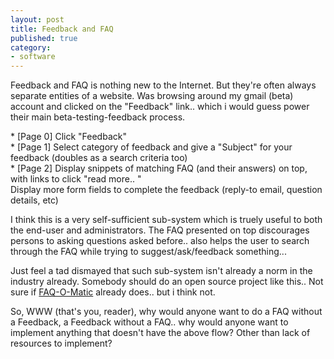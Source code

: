 ```yaml
---
layout: post
title: Feedback and FAQ
published: true
category:
- software
---
```

Feedback and FAQ is nothing new to the Internet. But they're often always separate entities of a website. Was browsing around my gmail (beta) account and clicked on the "Feedback" link.. which i would guess power their main beta-testing-feedback process.  
  
\* [Page 0] Click "Feedback"  
\* [Page 1] Select category of feedback and give a "Subject" for your feedback (doubles as a search criteria too)  
\* [Page 2] Display snippets of matching FAQ (and their answers) on top, with links to click "read more.. "  
 Display more form fields to complete the feedback (reply-to email, question details, etc)  
  
I think this is a very self-sufficient sub-system which is truely useful to both the end-user and administrators. The FAQ presented on top discourages persons to asking questions asked before.. also helps the user to search through the FAQ while trying to suggest/ask/feedback something...   
  
Just feel a tad dismayed that such sub-system isn't already a norm in the industry already. Somebody should do an open source project like this.. Not sure if [FAQ-O-Matic](http://faqomatic.sourceforge.net/) already does.. but i think not.  
  
So, WWW (that's you, reader), why would anyone want to do a FAQ without a Feedback, a Feedback without a FAQ.. why would anyone want to implement anything that doesn't have the above flow? Other than lack of resources to implement?

